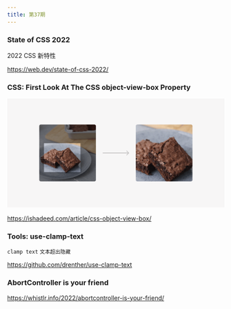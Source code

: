 ```yaml
---
title: 第37期
---
```


### State of CSS 2022

2022 CSS 新特性

https://web.dev/state-of-css-2022/

### CSS: First Look At The CSS object-view-box Property

![](../../public/images/37/crop-image-css.png)

https://ishadeed.com/article/css-object-view-box/

### Tools: use-clamp-text

`clamp text` `文本超出隐藏`

https://github.com/drenther/use-clamp-text

### AbortController is your friend

https://whistlr.info/2022/abortcontroller-is-your-friend/

